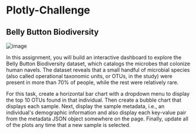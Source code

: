 # Plotly-Challenge

## Belly Button Biodiversity

![image](https://user-images.githubusercontent.com/79765072/123580663-88cb7200-d797-11eb-8d5e-81d8d49e58a4.png)

In this assignment, you will build an interactive dashboard to explore the Belly Button Biodiversity dataset, which catalogs the microbes that colonize human navels.
The dataset reveals that a small handful of microbial species (also called operational taxonomic units, or OTUs, in the study) were present in more than 70% of people, while the rest were relatively rare.

For this task, create a horizontal bar chart with a dropdown menu to display the top 10 OTUs found in that individual.
Then create a bubble chart that displays each sample. Next, display the sample metadata, i.e., an individual's demographic information and also display each key-value pair from the metadata JSON object somewhere on the page. Finally, update all of the plots any time that a new sample is selected.
